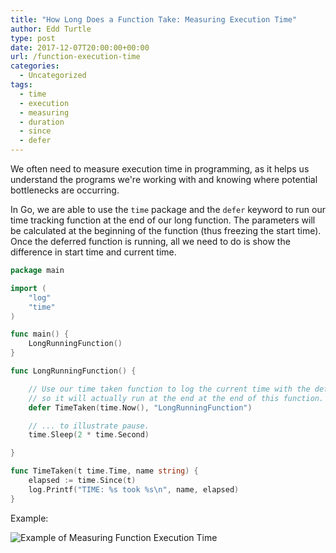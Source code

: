 ```yaml
---
title: "How Long Does a Function Take: Measuring Execution Time"
author: Edd Turtle
type: post
date: 2017-12-07T20:00:00+00:00
url: /function-execution-time
categories:
  - Uncategorized
tags:
  - time
  - execution
  - measuring
  - duration
  - since
  - defer
---
```


We often need to measure execution time in programming, as it helps us understand the programs we're working with and knowing where potential bottlenecks are occurring.

In Go, we are able to use the `time` package and the `defer` keyword to run our time tracking function at the end of our long function. The parameters will be calculated at the beginning of the function (thus freezing the start time). Once the deferred function is running, all we need to do is show the difference in start time and current time.

```go
package main

import (
    "log"
    "time"
)

func main() {
    LongRunningFunction()
}

func LongRunningFunction() {

    // Use our time taken function to log the current time with the defer 
    // so it will actually run at the end at the end of this function.
    defer TimeTaken(time.Now(), "LongRunningFunction")

    // ... to illustrate pause.
    time.Sleep(2 * time.Second)

}

func TimeTaken(t time.Time, name string) {
    elapsed := time.Since(t)
    log.Printf("TIME: %s took %s\n", name, elapsed)
}
```

Example:

![Example of Measuring Function Execution Time](/img/function-execution-time.gif)